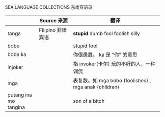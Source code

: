 SEA LANGUAGE COLLECTIONS 东南亚语录

|                            | Source 来源       | 翻译                                                  |
| -------------------------- | ----------------- | ----------------------------------------------------- |
| tanga                      | Filipino 菲律宾语 | **stupid** dumb fool foolish silly                    |
| bobo                       |                   | stupid fool                                           |
| boba ka                    |                   | 你很愚蠢。 ka 是 “你” 的意思                          |
| injoker                    |                   | 指 invoker(卡尔) 玩的不好的人，一种调侃               |
| mga                        |                   | 表复数。如 mga bobo (foolishes) , mga anak (children) |
| putang ina mo<br />tangina |                   | son of a bitch                                        |

